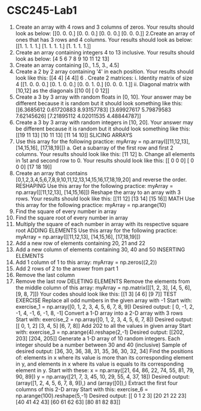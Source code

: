 # CSC245-Lab1
1. Create an array with 4 rows and 3 columns of zeros. Your results should look as below:
[[0. 0. 0.]
 [0. 0. 0.]
 [0. 0. 0.]
 [0. 0. 0.]]
2.Create an array of ones that has 3 rows and 4 columns. Your results should look as below:
[[1. 1. 1. 1.]
[1. 1. 1. 1.]
[1. 1. 1. 1.]]
3. Create an array containing integers 4 to 13 inclusive. Your results should look as below:
[4 5 6 7 8 9 10 11 12 13]
4. Create an array containing
[0., 1.5, 3., 4.5]
5. Create a 2 by 2 array containing '4' in each position. Your results should look like this:
[[4 4]
 [4 4]]
6
. Create 2 matrices:
i. Identity matrix of size 4
[[1. 0. 0. 0.]
 [0. 1. 0. 0.]
 [0. 0. 1. 0.]
 [0. 0. 0. 1.]]
ii. Diagonal matrix with [10,12] as the diagonals
[[10  0]
 [ 0 12]]
7. Create a 3 by 3 array with random floats in [0, 10]. Your answer may be different because it is random but it should look something like this:
[[6.3685612  0.61720883 8.93157783]
 [3.69927617 5.79879583 7.62145626]
 [7.21895112 4.02011535 4.48844787]]
8. Create a 3 by 3 array with random integers in [10, 20]. Your answer may be different because it is random but it should look something like this:
[[19 11 13]
 [10 11 13]
 [11 14 10]]
SLICING ARRAYS
1. Use this array for the following practice:
myArray = np.array([[11,12,13], [14,15,16], [17,18,19]])
a. Get a subarray of the first row and first 2 columns. Your results should look like this:
[11 12]
b. Change all elements in 1st and second row to 0. Your results should look like this:
[[ 0  0  0]
 [ 0  0  0]
 [17 18 19]]
2. Create an array that contains [0,1,2,3,4,5,6,7,8,9,10,11,12,13,14,15,16,17,18,19,20] and reverse the order.
RESHAPING
Use this array for the following practice:
myArray = np.array([[11,12,13], [14,15,16]])
Reshape the array to an array with 3 rows. Your results should look like this:
[[11 12]
 [13 14]
 [15 16]]
MATH
Use this array for the following practice:
myArray = np.arange(10)
1. Find the square of every number in array
2. Find the square root of every number in array
3. Multiply the square of each number in array with its respective square root
ADDING ELEMENTS
Use this array for the following practice:
myArray = np.array([[11,12,13], [14,15,16], [17,18,19]])
1. Add a new row of elements containing 20, 21 and 22
2. Add a new column of elements containing 30, 40 and 50
INSERTING ELEMENTS
1. Add 1 column of 1 to this array: myArray = np.zeros((2,2))
2. Add 2 rows of 2 to the answer from part 1
3. Remove the last column
4. Remove the last row
DELETING ELEMENTS
Remove the elements from the middle column of this array:
myArray = np.matrix([[1, 2, 3], [4, 5, 6], [9, 8, 7]])
Your codes should look like this:
[[1 3]
 [4 6]
 [9 7]]
TEST EXERCISE
Replace all odd numbers in the given array with -1
Start with:
exercise_1 = np.array([0, 1, 2, 3, 4, 5, 6, 7, 8, 9])
Desired output:
[ 0, -1, 2, -1, 4, -1, 6, -1, 8, -1]
Convert a 1-D array into a 2-D array with 3 rows
Start with:
exercise_2 = np.array([0, 1, 2, 3, 4, 5, 6, 7, 8])
Desired output:
[[ 0, 1, 2]
[3, 4, 5]
[6, 7, 8]]
Add 202 to all the values in given array
Start with:
exercise_3 = np.arange(4).reshape(2,-1)
Desired output:
[[202, 203]
[204, 205]]
Generate a 1-D array of 10 random integers. Each integer should be a number between 30 and 40 (inclusive)
Sample of desired output:
[36, 30, 36, 38, 31, 35, 36, 30, 32, 34]
Find the positions of:
elements in x where its value is more than its corresponding element in y, and
elements in x where its value is equals to its corresponding element in y.
Start with these:
x = np.array([21, 64, 86, 22, 74, 55, 81, 79, 90, 89])
y = np.array([21, 7, 3, 45, 10, 29, 55, 4, 37, 18])
Desired output:
(array([1, 2, 4, 5, 6, 7, 8, 9]),) and (array([0]),)
Extract the first four columns of this 2-D array
Start with this:
exercise_6 = np.arange(100).reshape(5,-1)
Desired output:
[[ 0 1 2 3]
[20 21 22 23]
[40 41 42 43]
[60 61 62 63]
[80 81 82 83]]
